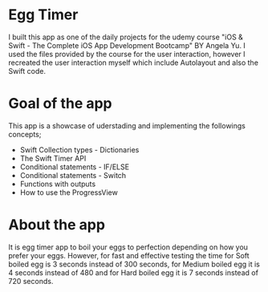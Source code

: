 # Egg Timer

I built this app as one of the daily projects for the udemy course "iOS & Swift - The Complete iOS App Development Bootcamp" BY Angela Yu.
I used the files provided by the course for the user interaction, however I recreated the user interaction myself which include Autolayout
and also the Swift code. 

# Goal of the app
This app is a showcase of uderstading and implementing the followings concepts;

* Swift Collection types - Dictionaries
* The Swift Timer API
* Conditional statements - IF/ELSE
* Conditional statements - Switch
* Functions with outputs
* How to use the ProgressView


# About the app

It is egg timer app to boil your eggs to perfection depending on how you prefer your eggs.
However, for fast and effective testing the time for Soft boiled egg is 3 seconds instead of 300 seconds,
for Medium boiled egg it is 4 seconds instead of 480 and for Hard boiled egg it is 7 seconds instead of 
720 seconds. 
